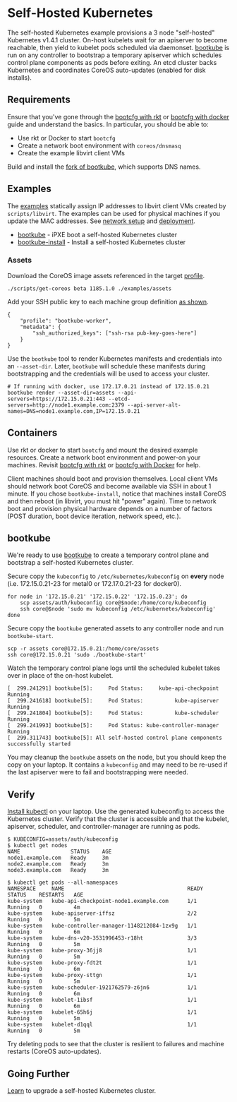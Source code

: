 
# Self-Hosted Kubernetes

The self-hosted Kubernetes example provisions a 3 node "self-hosted" Kubernetes v1.4.1 cluster. On-host kubelets wait for an apiserver to become reachable, then yield to kubelet pods scheduled via daemonset. [bootkube](https://github.com/kubernetes-incubator/bootkube) is run on any controller to bootstrap a temporary apiserver which schedules control plane components as pods before exiting. An etcd cluster backs Kubernetes and coordinates CoreOS auto-updates (enabled for disk installs).

## Requirements

Ensure that you've gone through the [bootcfg with rkt](getting-started-rkt.md) or [bootcfg with docker](getting-started-docker.md) guide and understand the basics. In particular, you should be able to:

* Use rkt or Docker to start `bootcfg`
* Create a network boot environment with `coreos/dnsmasq`
* Create the example libvirt client VMs

Build and install the [fork of bootkube](https://github.com/dghubble/bootkube), which supports DNS names.

## Examples

The [examples](../examples) statically assign IP addresses to libvirt client VMs created by `scripts/libvirt`. The examples can be used for physical machines if you update the MAC addresses. See [network setup](network-setup.md) and [deployment](deployment.md).

* [bootkube](../examples/groups/bootkube) - iPXE boot a self-hosted Kubernetes cluster
* [bootkube-install](../examples/groups/bootkube-install) - Install a self-hosted Kubernetes cluster

### Assets

Download the CoreOS image assets referenced in the target [profile](../examples/profiles).

    ./scripts/get-coreos beta 1185.1.0 ./examples/assets

Add your SSH public key to each machine group definition [as shown](../examples/README.md#ssh-keys).

    {
        "profile": "bootkube-worker",
        "metadata": {
            "ssh_authorized_keys": ["ssh-rsa pub-key-goes-here"]
        }
    }

Use the `bootkube` tool to render Kubernetes manifests and credentials into an `--asset-dir`. Later, `bootkube` will schedule these manifests during bootstrapping and the credentials will be used to access your cluster.

    # If running with docker, use 172.17.0.21 instead of 172.15.0.21
    bootkube render --asset-dir=assets --api-servers=https://172.15.0.21:443 --etcd-servers=http://node1.example.com:2379 --api-server-alt-names=DNS=node1.example.com,IP=172.15.0.21

## Containers

Use rkt or docker to start `bootcfg` and mount the desired example resources. Create a network boot environment and power-on your machines. Revisit [bootcfg with rkt](getting-started-rkt.md) or [bootcfg with Docker](getting-started-docker.md) for help.

Client machines should boot and provision themselves. Local client VMs should network boot CoreOS and become available via SSH in about 1 minute. If you chose `bootkube-install`, notice that machines install CoreOS and then reboot (in libvirt, you must hit "power" again). Time to network boot and provision physical hardware depends on a number of factors (POST duration, boot device iteration, network speed, etc.).

## bootkube

We're ready to use [bootkube](https://github.com/kubernetes-incubator/bootkube) to create a temporary control plane and bootstrap a self-hosted Kubernetes cluster.

Secure copy the `kubeconfig` to `/etc/kubernetes/kubeconfig` on **every** node (i.e. 172.15.0.21-23 for metal0 or 172.17.0.21-23 for docker0).

    for node in '172.15.0.21' '172.15.0.22' '172.15.0.23'; do
        scp assets/auth/kubeconfig core@$node:/home/core/kubeconfig
        ssh core@$node 'sudo mv kubeconfig /etc/kubernetes/kubeconfig'
    done

Secure copy the `bootkube` generated assets to any controller node and run `bootkube-start`.

    scp -r assets core@172.15.0.21:/home/core/assets
    ssh core@172.15.0.21 'sudo ./bootkube-start'

Watch the temporary control plane logs until the scheduled kubelet takes over in place of the on-host kubelet.

    [  299.241291] bootkube[5]:     Pod Status:     kube-api-checkpoint     Running
    [  299.241618] bootkube[5]:     Pod Status:          kube-apiserver     Running
    [  299.241804] bootkube[5]:     Pod Status:          kube-scheduler     Running
    [  299.241993] bootkube[5]:     Pod Status: kube-controller-manager     Running
    [  299.311743] bootkube[5]: All self-hosted control plane components successfully started

You may cleanup the `bootkube` assets on the node, but you should keep the copy on your laptop. It contains a `kubeconfig` and may need to be re-used if the last apiserver were to fail and bootstrapping were needed.

## Verify

[Install kubectl](https://coreos.com/kubernetes/docs/latest/configure-kubectl.html) on your laptop. Use the generated kubeconfig to access the Kubernetes cluster. Verify that the cluster is accessible and that the kubelet, apiserver, scheduler, and controller-manager are running as pods.

    $ KUBECONFIG=assets/auth/kubeconfig
    $ kubectl get nodes
    NAME                STATUS    AGE
    node1.example.com   Ready     3m
    node2.example.com   Ready     3m
    node3.example.com   Ready     3m

    $ kubectl get pods --all-namespaces
    NAMESPACE     NAME                                       READY     STATUS    RESTARTS   AGE
    kube-system   kube-api-checkpoint-node1.example.com      1/1       Running   0          4m
    kube-system   kube-apiserver-iffsz                       2/2       Running   0          5m
    kube-system   kube-controller-manager-1148212084-1zx9g   1/1       Running   0          6m
    kube-system   kube-dns-v20-3531996453-r18ht              3/3       Running   0          5m
    kube-system   kube-proxy-36jj8                           1/1       Running   0          5m
    kube-system   kube-proxy-fdt2t                           1/1       Running   0          6m
    kube-system   kube-proxy-sttgn                           1/1       Running   0          5m
    kube-system   kube-scheduler-1921762579-z6jn6            1/1       Running   0          6m
    kube-system   kubelet-1ibsf                              1/1       Running   0          6m
    kube-system   kubelet-65h6j                              1/1       Running   0          5m
    kube-system   kubelet-d1qql                              1/1       Running   0          5m

Try deleting pods to see that the cluster is resilient to failures and machine restarts (CoreOS auto-updates).

## Going Further

[Learn](bootkube-upgrades.md) to upgrade a self-hosted Kubernetes cluster.